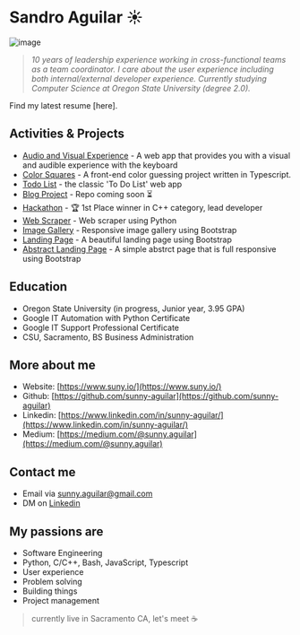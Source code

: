 # Sandro Aguilar :sunny:
![image](https://www.suny.io/wp-content/uploads/2020/04/personal_site_qr-e1586842379918.png)
> *10 years of leadership experience working in cross-functional teams as a team coordinator. I care about the user experience including both internal/external developer experience. Currently studying Computer Science at Oregon State University (degree 2.0).*

Find my latest resume [here].

## Activities & Projects
- [Audio and Visual Experience](https://sunny-aguilar.github.io/visual-sounds-v1/) - A web app that provides you with a visual and audible experience with the keyboard 
- [Color Squares](https://sunny-aguilar.github.io/color-squares/) - A front-end color guessing project written in Typescript.
- [Todo List](https://sunny-aguilar.github.io/todo-list-v1/) - the classic 'To Do List' web app
- [Blog Project]() - Repo coming soon :hourglass_flowing_sand:
- [Hackathon](https://devpost.com/software/banking-application) - :trophy: 1st Place winner in C++ category, lead developer
- [Web Scraper](https://github.com/sunny-aguilar/py-web-scraper/blob/master/scraper-github-trending.py) - Web scraper using Python
- [Image Gallery](https://sunny-aguilar.github.io/photo-gallery-v1/) - Responsive image gallery using Bootstrap
- [Landing Page](https://sunny-aguilar.github.io/landing-page-v1/) - A beautiful landing page using Bootstrap
- [Abstract Landing Page](https://sunny-aguilar.github.io/landing-page-v2/) - A simple abstrct page that is full responsive using Bootstrap

## Education
- Oregon State University (in progress, Junior year, 3.95 GPA)
- Google IT Automation with Python Certificate
- Google IT Support Professional Certificate
- CSU, Sacramento, BS Business Administration

## More about me
- Website: [https://www.suny.io/](https://www.suny.io/)
- Github: [https://github.com/sunny-aguilar](https://github.com/sunny-aguilar)
- Linkedin: [https://www.linkedin.com/in/sunny-aguilar/](https://www.linkedin.com/in/sunny-aguilar/)
- Medium: [https://medium.com/@sunny.aguilar](https://medium.com/@sunny.aguilar)

## Contact me
- Email via sunny.aguilar@gmail.com
- DM on [ Linkedin](https://www.linkedin.com/in/sunny-aguilar/)

## My passions are
- Software Engineering
- Python, C/C++, Bash, JavaScript, Typescript
- User experience
- Problem solving
- Building things
- Project management

> currently live in Sacramento CA, let's meet :coffee:
